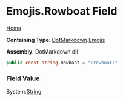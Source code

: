 # Emojis\.Rowboat Field

[Home](../../../README.md)

**Containing Type**: [DotMarkdown](../../README.md)\.[Emojis](../README.md)

**Assembly**: DotMarkdown\.dll

```csharp
public const string Rowboat = ":rowboat:"
```

### Field Value

System\.[String](https://docs.microsoft.com/en-us/dotnet/api/system.string)
